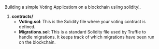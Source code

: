 Building a simple Voting Applicatiom on a blockchain usiing solidity!.

1. **contracts/**
    - **Voting.sol**: This is the Solidity file where your voting contract is defined.
    - **Migrations.sol**: This is a standard Solidity file used by Truffle to handle migrations. It keeps track of which migrations have been run on the blockchain.
